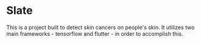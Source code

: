 # Slate

This is a project built to detect skin cancers on people's skin. It utilizes two main frameworks - tensorflow and flutter - in order to accomplish this. 
